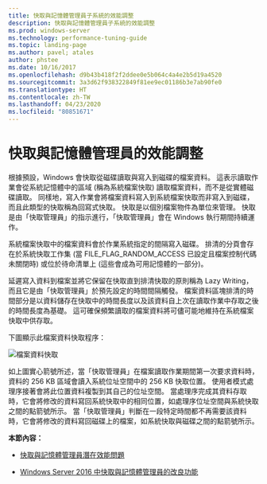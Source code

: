 ```yaml
---
title: 快取與記憶體管理員子系統的效能調整
description: 快取與記憶體管理員子系統的效能調整
ms.prod: windows-server
ms.technology: performance-tuning-guide
ms.topic: landing-page
ms.author: pavel; atales
author: phstee
ms.date: 10/16/2017
ms.openlocfilehash: d9b43b418f2f2ddee0e5b064c4a4e2b5d19a4520
ms.sourcegitcommit: 3a3d62f938322849f81ee9ec01186b3e7ab90fe0
ms.translationtype: HT
ms.contentlocale: zh-TW
ms.lasthandoff: 04/23/2020
ms.locfileid: "80851671"
---
```

# <a name="performance-tuning-cache-and-memory-manager"></a>快取與記憶體管理員的效能調整

根據預設，Windows 會快取從磁碟讀取與寫入到磁碟的檔案資料。 這表示讀取作業會從系統記憶體中的區域 (稱為系統檔案快取) 讀取檔案資料，而不是從實體磁碟讀取。 同樣地，寫入作業會將檔案資料寫入到系統檔案快取而非寫入到磁碟，而且此類型的快取稱為回寫式快取。 快取是以個別檔案物件為單位來管理。 快取是由「快取管理員」的指示進行，「快取管理員」會在 Windows 執行期間持續運作。

系統檔案快取中的檔案資料會於作業系統指定的間隔寫入磁碟。 排清的分頁會存在於系統快取工作集 (當 FILE\_FLAG\_RANDOM\_ACCESS 已設定且檔案控制代碼未關閉時) 或位於待命清單上 (這些會成為可用記憶體的一部分)。

延遲寫入資料到檔案並將它保留在快取直到排清快取的原則稱為 Lazy Writing，而且它是由「快取管理員」於預先設定的時間間隔觸發。 檔案資料區塊排清的時間部分是以資料儲存在快取中的時間長度以及該資料自上次在讀取作業中存取之後的時間長度為基礎。 這可確保頻繁讀取的檔案資料將可儘可能地維持在系統檔案快取中供存取。

下圖顯示此檔案資料快取程序：

![檔案資料快取](../../media/perftune-guide-file-data-caching.png)

如上圖實心箭號所述，當「快取管理員」在檔案讀取作業期間第一次要求資料時，資料的 256 KB 區域會讀入系統位址空間中的 256 KB 快取位置。 使用者模式處理序接著會將此位置資料複製到其自己的位址空間。 當處理序完成其資料存取時，它會將修改的資料寫回系統快取中的相同位置，如處理序位址空間與系統快取之間的點箭號所示。 當「快取管理員」判斷在一段特定時間都不再需要該資料時，它會將修改的資料寫回磁碟上的檔案，如系統快取與磁碟之間的點箭號所示。

**本節內容：**

-   [快取與記憶體管理員潛在效能問題](troubleshoot.md)

-   [Windows Server 2016 中快取與記憶體管理員的改良功能](improvements-in-2016.md)
